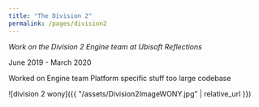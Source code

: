 ```yaml
---
title: "The Division 2"
permalink: /pages/division2
---
```


*Work on the Division 2 Engine team at Ubisoft Reflections*

June 2019 - March 2020

Worked on Engine team
Platform specific stuff too
large codebase



![division 2 wony]({{ "/assets/Division2ImageWONY.jpg" | relative_url }})
